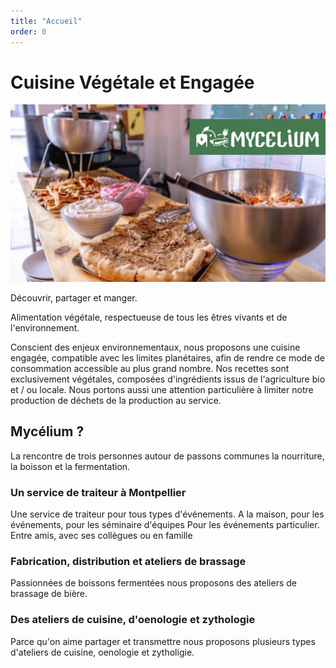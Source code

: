 ```yaml
---
title: "Accueil"
order: 0
---
```

# Cuisine Végétale et Engagée

![image d'un buffet](/images/buffet_logo.jpg)

Découvrir, partager et manger.

Alimentation végétale, respectueuse de tous les êtres vivants et de l'environnement.

Conscient des enjeux environnementaux, nous proposons une cuisine engagée, compatible avec les limites planétaires, afin de rendre ce mode de consommation accessible au plus grand nombre. Nos recettes sont exclusivement végétales, composées d'ingrédients issus de l'agriculture bio et / ou locale. Nous portons aussi une attention particulière à limiter notre production de déchets de la production au service.

## Mycélium ?
La rencontre de trois personnes autour de passons communes la nourriture, la boisson et la fermentation.

### Un service de traiteur à Montpellier
Une service de traiteur pour tous types d'événements.
A la maison, pour les événements, pour les séminaire d'équipes
Pour les événements particulier.
Entre amis, avec ses collègues ou en famille

### Fabrication, distribution et ateliers de brassage
Passionnées de boissons fermentées nous proposons des ateliers de brassage de bière.

### Des ateliers de cuisine, d'oenologie et zythologie
Parce qu'on aime partager et transmettre nous proposons plusieurs types d'ateliers de cuisine, oenologie et zytholigie.